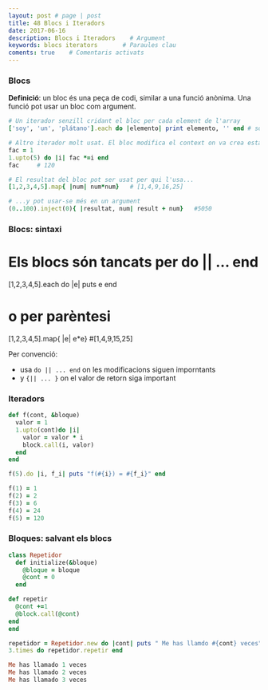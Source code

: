 ```yaml
---
layout: post # page | post
title: 48 Blocs i Iteradors
date: 2017-06-16 
description: Blocs i Iteradors    # Argument
keywords: blocs iterators       # Paraules clau
coments: true    # Comentaris activats
---
```


### Blocs ###

**Definició**: un bloc és una peça de codi, similar a una funció anònima. Una funció pot usar un bloc com argument.

```ruby
# Un iterador senzill cridant el bloc per cada element de l'array
['soy', 'un', 'plátano'].each do |elemento| print elemento, '' end # soy un plátano

# Altre iterador molt usat. El bloc modifica el context on va crea estar creat
fac = 1
1.upto(5) do |i| fac *=i end
fac     # 120

# El resultat del bloc pot ser usat per qui l'usa...
[1,2,3,4,5].map{ |num| num*num}   # [1,4,9,16,25]

# ...y pot usar-se més en un argument
(0..100).inject(0){ |resultat, num| result + num}   #5050
```

### Blocs: sintaxi ###

# Els blocs són tancats per do || ... end
[1,2,3,4,5].each do |e| puts e end

# o per parèntesi
[1,2,3,4,5].map{ |e| e*e}   #[1,4,9,15,25]

Per convenció:

- usa `do || ... end` on les modificacions siguen imporntants
- y `{|| ... }` on el valor de retorn siga important

### Iteradors ###

```ruby
def f(cont, &bloque)
  valor = 1
  1.upto(cont)do |i|
    valor = valor * i
    block.call(i, valor)
  end
end

f(5).do |i, f_i| puts "f(#{i}) = #{f_i}" end
```

```ruby
f(1) = 1
f(2) = 2
f(3) = 6
f(4) = 24
f(5) = 120
```

### Bloques: salvant els blocs ###

```ruby
class Repetidor
  def initialize(&bloque)
    @bloque = bloque
	@cont = 0
  end

def repetir
  @cont +=1
  @block.call(@cont)
end
end

repetidor = Repetidor.new do |cont| puts " Me has llamdo #{cont} veces" end
3.times do repetidor.repetir end
```

```ruby
Me has llamado 1 veces
Me has llamado 2 veces
Me has llamado 3 veces
```
